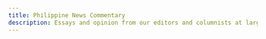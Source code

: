 ```yaml
---
title: Philippine News Commentary
description: Essays and opinion from our editors and columnists at large.
---
```

